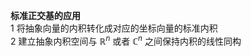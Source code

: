 **标准正交基的应用**  
1 将抽象向量的内积转化成对应的坐标向量的标准内积  
2 建立抽象内积空间与 $\mathbb{R}^n$ 或者 $\mathbb{C}^n$ 之间保持内积的线性同构  
